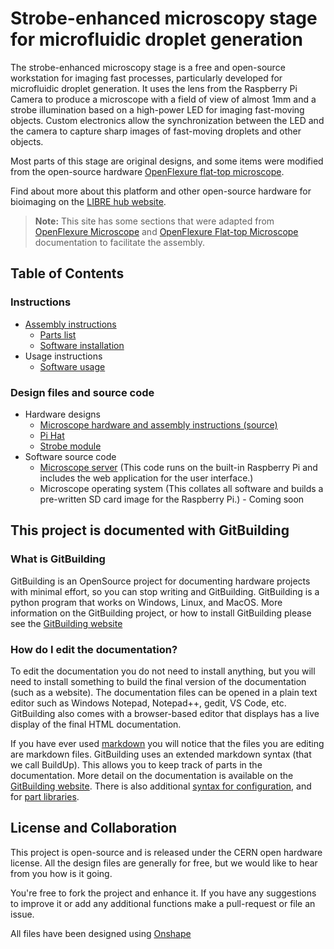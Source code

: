 # Strobe-enhanced microscopy stage for microfluidic droplet generation

The strobe-enhanced microscopy stage is a free and open-source workstation for imaging fast processes, particularly developed for microfluidic droplet generation. It uses the lens from the Raspberry Pi Camera to produce a microscope with a field of view of almost 1mm and a strobe illumination based on a high-power LED for imaging fast-moving objects. Custom electronics allow the synchronization between the LED and the camera to capture sharp images of fast-moving droplets and other objects.

Most parts of this stage are original designs, and some items were modified from the open-source hardware [OpenFlexure flat-top microscope](https://rwb27.gitlab.io/openflexure-flat-top-microscope/).

Find about more about this platform and other open-source hardware for bioimaging on the [LIBRE hub website](https://librehub.github.io/).

> **Note:** This site has some sections that were adapted from [OpenFlexure Microscope](https://build.openflexure.org/openflexure-microscope/v7.0.0-beta1/low_cost_microscope) and [OpenFlexure Flat-top Microscope](https://rwb27.gitlab.io/openflexure-flat-top-microscope/1_preparing_laser_cut_parts) documentation to facilitate the assembly. 

## Table of Contents

### Instructions

* [Assembly instructions](https://librehub.github.io/3_Levels_Stage/3-level-station.html)
    * [Parts list](https://librehub.github.io/3_Levels_Stage/3-level-station_BOM.html)
    * [Software installation](https://librehub.github.io/3_Levels_Stage/software-installation.html)
* Usage instructions
	* [Software usage](https://librehub.github.io/3_Levels_Stage/usage.html)

### Design files and source code

* Hardware designs
    * [Microscope hardware and assembly instructions (source)](https://github.com/LIBREhub/3_Levels_Stage)
    * [Pi Hat](https://github.com/wenzel-lab/open-microfluidics-workstation/tree/master/module-pi/pi_pcb)
    * [Strobe module](https://github.com/wenzel-lab/open-microfluidics-workstation/tree/master/module-fast-imaging)
* Software source code
    * [Microscope server](https://github.com/wenzel-lab/open-microfluidics-workstation/blob/master/module-pi/webapp.zip) (This code runs on the built-in Raspberry Pi and includes the web application for the user interface.)
    * Microscope operating system (This collates all software and builds a pre-written SD card image for the Raspberry Pi.) - Coming soon

## This project is documented with GitBuilding

### What is GitBuilding

GitBuilding is an OpenSource project for documenting hardware projects with minimal
effort, so you can stop writing and GitBuilding. GitBuilding is a python program that
works on Windows, Linux, and MacOS. More information on the GitBuilding project, or how
to install GitBuilding please see the [GitBuilding website](http://gitbuilding.io)

### How do I edit the documentation?

To edit the documentation you do not need to install anything, but you will need to
install something to build the final version of the documentation (such as a website).
The documentation files can be opened in a plain text editor such as Windows Notepad,
Notepad++, gedit, VS Code, etc. GitBuilding also comes with a browser-based editor that
displays has a live display of the final HTML documentation.

If you have ever used [markdown](https://www.markdownguide.org/basic-syntax/) you will
notice that the files you are editing are markdown files. GitBuilding uses an extended
markdown syntax (that we call BuildUp). This allows you to keep track of parts in the
documentation. More detail on the documentation is available on the
[GitBuilding website](https://gitbuilding.io/syntax/). There is also additional
[syntax for configuration](https://gitbuilding.io/syntax/buildconfsyntax), and for
[part libraries](https://gitbuilding.io/syntax/builduplibrary/).

## License and Collaboration

This project is open-source and is released under the CERN open hardware license. All the design files are generally for free, but we would like to hear from you how is it going.

You're free to fork the project and enhance it. If you have any suggestions to improve it or add any additional functions make a pull-request or file an issue.

All files have been designed using [Onshape](https://www.onshape.com/en/)
